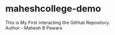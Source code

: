 # maheshcollege-demo
This is My First interacting the GitHub Repository.
<br>
Author - Mahesh B Pawara
